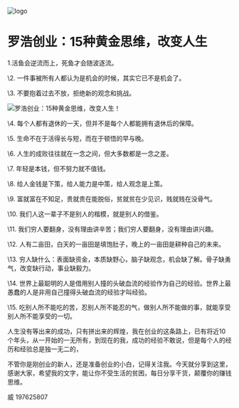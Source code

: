![logo](https://docsify.js.org/_media/icon.svg)

# 罗浩创业：15种黄金思维，改变人生


1.活鱼会逆流而上，死鱼才会随波逐流。

\2. 一件事被所有人都认为是机会的时候，其实它已不是机会了。

\3. 不要抱着过去不放，拒绝新的观念和挑战。

![罗浩创业：15种黄金思维，改变人生！](http://img.ixwl.cn/wp-content/uploads/2019/02/20a85a31a2dbccd11dfcbad2ad8ef1e8.jpg)

\4. 每个人都有退休的一天，但并不是每个人都能拥有退休后的保障。

\5. 生命不在于活得长与短，而在于顿悟的早与晚。

\6. 人生的成败往往就在一念之间，但大多数都是一念之差。

\7. 年轻是本钱，但不努力就不值钱。

\8. 给人金钱是下策，给人能力是中策，给人观念是上策。

\9. 富就富在不知足，贵就贵在能脱俗，贫就贫在少见识，贱就贱在没骨气。

\10. 我们人这一辈子不是别人的楷模，就是别人的借鉴。

\11. 我们穷人要翻身，没有理由讲辛苦；我们穷人要翻身，没有理由讲兴趣。

\12. 人有二亩田，白天的一亩田是填饱肚子，晚上的一亩田是耕种自己的未来。

\13. 穷人缺什么：表面缺资金，本质缺野心，脑子缺观念，机会缺了解。骨子缺勇气，改变缺行动，事业缺毅力。

\14. 世界上最聪明的人是借用别人撞的头破血流的经验作为自己的经验。世界上最愚蠢的人是非用自己撞得头破血流的经验才叫经验。

\15. 吃别人所不能吃的苦，忍别人所不能忍的气，做别人所不能做的事，就能享受别人所不能享受的一切。

人生没有等出来的成功，只有拼出来的辉煌，我在创业的这条路上，已有将近10个年头，从一开始的一无所有，到现在的我，成功的经验不敢说，但是每个人的经历和经验总是独一无二的，

不管你是刚创业的新人，还是准备创业的小白，记得关注我。今天就分享到这里，感谢大家，希望我的文字，能让你不受生活的贫困，每日分享干货，颠覆你的赚钱思维。

威 197625807